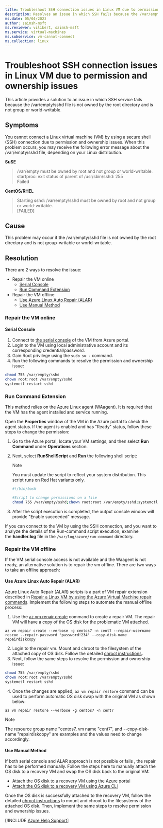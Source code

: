 ```yaml
---
title: Troubleshoot SSH connection issues in Linux VM due to permission and ownership issues 
description: Resolves an issue in which SSH fails because the /var/empty/sshd file is not owned by the root directory and is not group or world-writable.
ms.date: 05/04/2023
author: saimsh-msft
ms.reviewer: vilibert, saimsh-msft
ms.service: virtual-machines
ms.subservice: vm-cannot-connect
ms.collection: linux
---
```

# Troubleshoot SSH connection issues in Linux VM due to permission and ownership issues 

This article provides a solution to an issue in which SSH service fails because the /var/empty/sshd file is not owned by the root directory and is not group or world-writable.

## Symptoms

You cannot connect a Linux virtual machine (VM) by using a secure shell (SSH) connection due to permission and ownership issues. When this problem occurs, you may receive the following error message about the /var/empty/sshd file, depending on your Linux distribution.

**SuSE**

> /var/empty must be owned by root and not group or world-writable.  
startproc: exit status of parent of /usr/sbin/sshd: 255  
Failed

**CentOS/RHEL**  

> Starting sshd: /var/empty/sshd must be owned by root and not group or world-writable.  
[FAILED]

## Cause

This problem may occur if the /var/empty/sshd file is not owned by the root directory and is not group-writable or world-writable.

## Resolution

There are 2 ways to resolve the issue:
* Repair the VM online
    * [Serial Console](#serial-console)
    * [Run Command Extension](#run-command-extension)
* Repair the VM offline
    * [Use Azure Linux Auto Repair (ALAR)](#use-azure-linux-auto-repair-alar)
    * [Use Manual Method](#use-manual-method)

### Repair the VM online

#### Serial Console

1. Connect to [the serial console](./serial-console-linux.md) of the VM from Azure portal.
2. Login to the VM using local administrative account and its corresponding credential/password.
3. Gain Root privilege using the `sudo su -` command.
4. Run the following commands to resolve the permission and ownership issue:
```bash
chmod 755 /var/empty/sshd
chown root:root /var/empty/sshd
systemctl restart sshd
```
### Run Command Extension

This method relies on the Azure Linux agent (WAagent). It is required that the VM has the agent installed and service running. 

Open the **Properties** window of the VM in the Azure portal to check the agent status. If the agent is enabled and has "Ready" status, follow these steps to change the permission:

1. Go to the Azure portal, locate your VM settings, and then select **Run Command**  under **Operations** section.
2. Next, select **RunShellScript** and **Run** the following shell script:

    > [!NOTE]
    > You must update the script to reflect your system distribution. This script runs on Red Hat variants only.

    ```bash
    #!/bin/bash
    
    #Script to change permissions on a file
   chmod 755 /var/empty/sshd;chown root:root /var/empty/sshd;systemctl restart sshd

    ```

4. After the script execution is completed, the output console window will provide "Enable succeeded" message.


If you can connect to the VM by using the SSH connection, and you want to analyze the details of the Run-command script execution, examine the **handler.log** file in the `/var/log/azure/run-command` directory.

### Repair the VM offline

If the VM serial console access is not available and the Waagent is not ready, an alternative solution is to repair the vm offline. There are two ways to take an offline approach:

#### Use Azure Linux Auto Repair (ALAR)

Azure Linux Auto Repair (ALAR) scripts is a part of VM repair extension described in [Repair a Linux VM by using the Azure Virtual Machine repair commands](./repair-linux-vm-using-azure-virtual-machine-repair-commands.md).
Implement the following steps to automate the manual offline process:

1. Use the [az vm repair create](/cli/azure/vm/repair#az-vm-repair-create) command to create a repair VM. The repair VM will have a copy of the OS disk for the problematic VM attached.
```azurecli-interactive
az vm repair create --verbose -g centos7 -n cent7 --repair-username rescue --repair-password 'password!234' --copy-disk-name  repairdiskcopy
 ```
2. Login to the repair vm. Mount and chroot to the filesystem of the attached copy of OS disk. Follow the detailed [chroot instructions](./chroot-environment-linux.md).
3. Next, follow the same steps to resolve the permission and ownership issue:
 ```bash
chmod 755 /var/empty/sshd
chown root:root /var/empty/sshd
systemctl restart sshd
```
4. Once the changes are applied, `az vm repair restore` command can be used to perform automatic OS disk swap with the original VM as shown below:
```azurecli-interactive
az vm repair restore --verbose -g centos7 -n cent7
 ``` 

> [!Note] 
   >The resource group name "centos7, vm name "cent7", and --copy-disk-name "repairdiskcopy" are examples and the values need to change accordingly.

#### Use Manual Method

If both serial console and ALAR approach is not possible or fails , the repair has to be performed manually. Follow the steps here to manually attach the OS disk to a recovery VM and swap the OS disk back to the original VM:
* [Attach the OS disk to a recovery VM using the Azure portal](./troubleshoot-recovery-disks-portal-linux.md)
* [Attach the OS disk to a recovery VM using Azure CLI](./troubleshoot-recovery-disks-linux.md)

Once the OS disk is successfully attached to the recovery VM, follow the detailed [chroot instructions](./chroot-environment-linux.md) to mount and chroot to the filesystems of the attached OS disk. Then, implement the same steps to resolve permission and ownership issues.

[!INCLUDE [Azure Help Support](../../includes/azure-help-support.md)]
